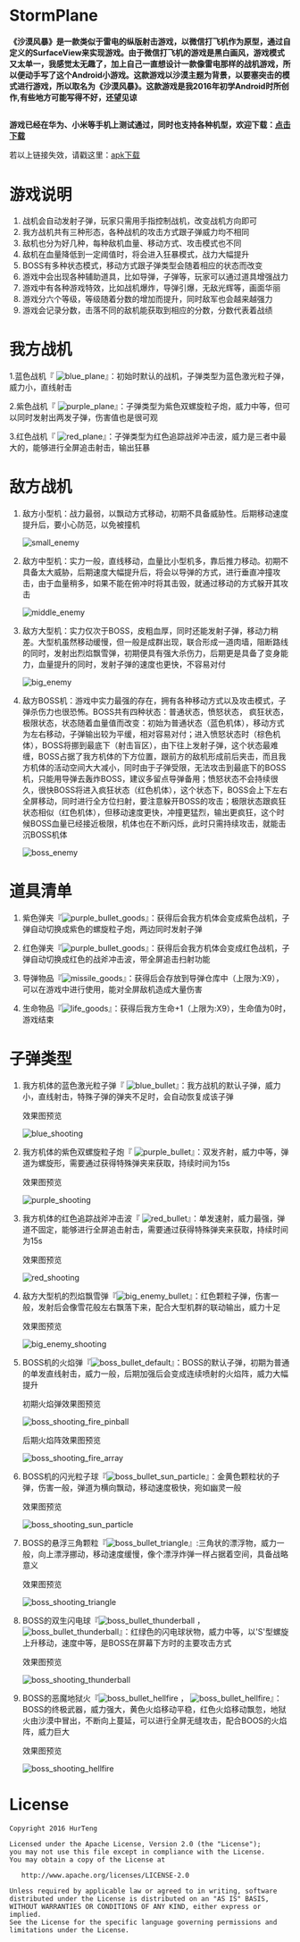 # StormPlane
**《沙漠风暴》是一款类似于雷电的纵版射击游戏，以微信打飞机作为原型，通过自定义的SurfaceView来实现游戏。由于微信打飞机的游戏是黑白画风，游戏模式又太单一，我感觉太无趣了，加上自己一直想设计一款像雷电那样的战机游戏，所以便动手写了这个Android小游戏。这款游戏以沙漠主题为背景，以要塞突击的模式进行游戏，所以取名为《沙漠风暴》。这款游戏是我2016年初学Android时所创作,有些地方可能写得不好，还望见谅**

##
**游戏已经在华为、小米等手机上测试通过，同时也支持各种机型，欢迎下载：[点击下载](https://fir.im/an5s)**

若以上链接失效，请戳这里：[apk下载](https://github.com/HurTeng/StormPlane/raw/master/app/app-release.apk)


# 游戏说明

 1. 战机会自动发射子弹，玩家只需用手指控制战机，改变战机方向即可
 2. 我方战机共有三种形态，各种战机的攻击方式跟子弹威力均不相同
 3. 敌机也分为好几种，每种敌机血量、移动方式、攻击模式也不同
 4. 敌机在血量降低到一定阈值时，将会进入狂暴模式，战力大幅提升
 5. BOSS有多种状态模式，移动方式跟子弹类型会随着相应的状态而改变
 6. 游戏中会出现各种辅助道具，比如导弹，子弹等，玩家可以通过道具增强战力
 7. 游戏中有各种游戏特效，比如战机爆炸，导弹引爆，无敌光辉等，画面华丽
 8. 游戏分六个等级，等级随着分数的增加而提升，同时敌军也会越来越强力
 9. 游戏会记录分数，击落不同的敌机能获取到相应的分数，分数代表着战绩

 # 我方战机
 
 1.蓝色战机『 ![blue_plane](img/blue_plane.png)』：初始时默认的战机，子弹类型为蓝色激光粒子弹，威力小，直线射击

2.紫色战机『 ![purple_plane](img/purple_plane.png)』：子弹类型为紫色双螺旋粒子炮，威力中等，但可以同时发射出两发子弹，伤害值也是很可观

3.红色战机『 ![red_plane](img/red_plane.png)』：子弹类型为红色追踪战斧冲击波，威力是三者中最大的，能够进行全屏追击射击，输出狂暴


 # 敌方战机
 1. 敌方小型机：战力最弱，以飘动方式移动，初期不具备威胁性。后期移动速度提升后，要小心防范，以免被撞机

  	![small_enemy](img/small_enemy.png)

 2. 敌方中型机：实力一般，直线移动，血量比小型机多，靠后推力移动。初期不具备太大威胁，后期速度大幅提升后，将会以导弹的方式，进行垂直冲撞攻击，由于血量稍多，如果不能在俯冲时将其击毁，就通过移动的方式躲开其攻击
 
 	![middle_enemy](img/middle_enemy.png)

 3. 敌方大型机：实力仅次于BOSS，皮粗血厚，同时还能发射子弹，移动力稍差。大型机虽然移动缓慢，但一般是成群出现，联合形成一道肉墙，阻断路线的同时，发射出烈焰飘雪弹，初期便具有强大杀伤力，后期更是具备了变身能力，血量提升的同时，发射子弹的速度也更快，不容易对付

 	![big_enemy](img/big_enemy.png)

 4. 敌方BOSS机：游戏中实力最强的存在，拥有各种移动方式以及攻击模式，子弹杀伤力也很恐怖。BOSS共有四种状态：普通状态，愤怒状态， 疯狂状态，极限状态，状态随着血量值而改变：初始为普通状态（蓝色机体），移动方式为左右移动，子弹输出较为平缓，相对容易对付；进入愤怒状态时（棕色机体），BOSS将挪到最底下（射击盲区），由下往上发射子弹，这个状态最难缠，BOSS占据了我方机体的下方位置，跟前方的敌机形成前后夹击，而且我方机体的活动空间大大减小，同时由于子弹受限，无法攻击到最底下的BOSS机，只能用导弹去轰炸BOSS，建议多留点导弹备用；愤怒状态不会持续很久，很快BOSS将进入疯狂状态（红色机体），这个状态下，BOSS会上下左右全屏移动，同时进行全方位扫射，要注意躲开BOSS的攻击；极限状态跟疯狂状态相似（红色机体），但移动速度更快，冲撞更猛烈，输出更疯狂，这个时候BOSS血量已经接近极限，机体也在不断闪烁，此时只需持续攻击，就能击沉BOSS机体

 	![boss_enemy](img/boss_enemy.png)

# 道具清单
 1. 紫色弹夹『![purple_bullet_goods](img/purple_bullet_goods.png)』：获得后会我方机体会变成紫色战机，子弹自动切换成紫色的螺旋粒子炮，两边同时发射子弹
 

 2. 红色弹夹『![purple_bullet_goods](img/red_bullet_goods.png)』：获得后会我方机体会变成红色战机，子弹自动切换成红色的战斧冲击波，带全屏追击扫射功能

 3. 导弹物品『![missile_goods](img/missile_goods.png)』：获得后会存放到导弹仓库中（上限为:X9），可以在游戏中进行使用，能对全屏敌机造成大量伤害

 4. 生命物品『![life_goods](img/life_goods.png)』：获得后我方生命+1（上限为:X9），生命值为0时，游戏结束


# 子弹类型
1. 我方机体的蓝色激光粒子弹『
 ![blue_bullet](img/blue_bullet.png)』：我方战机的默认子弹，威力小，直线射击，特殊子弹的弹夹不足时，会自动恢复成该子弹

	效果图预览

	 ![blue_shooting](img/blue_shooting.jpg)

2. 我方机体的紫色双螺旋粒子炮『 ![purple_bullet](img/purple_bullet.png)』：双发齐射，威力中等，弹道为螺旋形，需要通过获得特殊弹夹来获取，持续时间为15s

	效果图预览
	
	![purple_shooting](img/purple_shooting.gif)



3. 我方机体的红色追踪战斧冲击波『 ![red_bullet](img/red_bullet.png)』：单发速射，威力最强，弹道不固定，能够进行全屏追击射击，需要通过获得特殊弹夹来获取，持续时间为15s

	效果图预览

	![red_shooting](img/red_shooting.gif)
	

4. 敌方大型机的烈焰飘雪弹『![big_enemy_bullet](img/big_enemy_bullet.png)』：红色颗粒子弹，伤害一般，发射后会像雪花般左右飘落下来，配合大型机群的联动输出，威力十足

	效果图预览

	![big_enemy_shooting](img/big_enemy_shooting.gif)

5. BOSS机的火焰弹『![boss_bullet_default](img/boss_bullet_default.png)』：BOSS的默认子弹，初期为普通的单发直线射击，威力一般，后期加强后会变成连续喷射的火焰阵，威力大幅提升

	初期火焰弹效果图预览

	![boss_shooting_fire_pinball](img/boss_shooting_fire_pinball.jpg)

	后期火焰阵效果图预览

	![boss_shooting_fire_array](img/boss_shooting_fire_array.jpg)

6. BOSS机的闪光粒子球『![boss_bullet_sun_particle](img/boss_bullet_sun_particle.png)』：金黄色颗粒状的子弹，伤害一般，弹道为横向飘动，移动速度极快，宛如幽灵一般

	效果图预览

	![boss_shooting_sun_particle](img/boss_shooting_sun_particle.gif)

7. BOSS的悬浮三角颗粒『![boss_bullet_triangle](img/boss_bullet_triangle.png)』:三角状的漂浮物，威力一般，向上漂浮挪动，移动速度缓慢，像个漂浮炸弹一样占据着空间，具备战略意义

	效果图预览

	![boss_shooting_triangle](img/boss_shooting_triangle.jpg)

8. BOSS的双生闪电球『![boss_bullet_thunderball](img/boss_bullet_thunderball_red.png) ，![boss_bullet_thunderball](img/boss_bullet_thunderball_green.png)』：红绿色的闪电球状物，威力中等，以'S'型螺旋上升移动，速度中等，是BOSS在屏幕下方时的主要攻击方式

	效果图预览

	![boss_shooting_thunderball](img/boss_shooting_thunderball.jpg)

9. BOSS的恶魔地狱火『![boss_bullet_hellfire](img/boss_bullet_hellfire_yellow.png) ， ![boss_bullet_hellfire](img/boss_bullet_hellfire_red.png)』：BOSS的终极武器，威力强大，黄色火焰移动平稳，红色火焰移动飘忽，地狱火由沙漠中冒出，不断向上蔓延，可以进行全屏无缝攻击，配合BOOS的火焰阵，威力巨大

	效果图预览

	![boss_shooting_hellfire](img/boss_shooting_hellfire.gif)


# License
```
Copyright 2016 HurTeng

Licensed under the Apache License, Version 2.0 (the "License");
you may not use this file except in compliance with the License.
You may obtain a copy of the License at

   http://www.apache.org/licenses/LICENSE-2.0

Unless required by applicable law or agreed to in writing, software
distributed under the License is distributed on an "AS IS" BASIS,
WITHOUT WARRANTIES OR CONDITIONS OF ANY KIND, either express or implied.
See the License for the specific language governing permissions and
limitations under the License.
```
